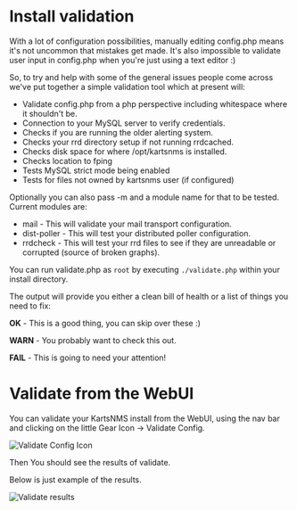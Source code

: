 # Install validation

With a lot of configuration possibilities, manually editing config.php
means it's not uncommon that mistakes get made. It's also impossible
to validate user input in config.php when you're just using a text
editor :)

So, to try and help with some of the general issues people come across
we've put together a simple validation tool which at present will:

- Validate config.php from a php perspective including whitespace
  where it shouldn't be.
- Connection to your MySQL server to verify credentials.
- Checks if you are running the older alerting system.
- Checks your rrd directory setup if not running rrdcached.
- Checks disk space for where /opt/kartsnms is installed.
- Checks location to fping
- Tests MySQL strict mode being enabled
- Tests for files not owned by kartsnms user (if configured)

Optionally you can also pass -m and a module name for that to be
tested. Current modules are:

- mail - This will validate your mail transport configuration.
- dist-poller - This will test your distributed poller configuration.
- rrdcheck - This will test your rrd files to see if they are
  unreadable or corrupted (source of broken graphs).

You can run validate.php as `root` by executing `./validate.php`
within your install directory.

The output will provide you either a clean bill of health or a list of
things you need to fix:

**OK** - This is a good thing, you can skip over these :)

**WARN** - You probably want to check this out.

**FAIL** - This is going to need your attention!

# Validate from the WebUI

You can validate your KartsNMS install from the WebUI, using the nav
bar and clicking on the little Gear Icon -> Validate Config. 

![Validate Config Icon](/img/validate-config-icon.png) 

Then You should see the results of validate.

Below is just example of the results.

![Validate results](/img/validate-results.png)
